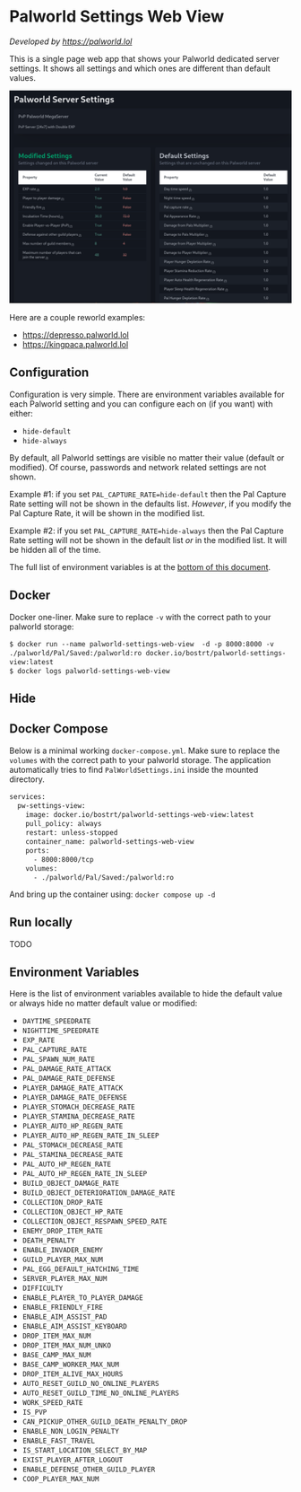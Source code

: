 # Palworld Settings Web View

*Developed by https://palworld.lol*

This is a single page web app that shows your Palworld dedicated server settings. It shows all settings and which ones are different than default values.

![Screenshot](./screen.png)

Here are a couple reworld examples:

- https://depresso.palworld.lol
- https://kingpaca.palworld.lol

## Configuration

Configuration is very simple. There are environment variables available for each Palworld setting and you can configure each on (if you want) with either:

- `hide-default`
- `hide-always`

By default, all Palworld settings are visible no matter their value (default or modified). Of course, passwords and network related settings are not shown.

Example #1: if you set `PAL_CAPTURE_RATE=hide-default` then the Pal Capture Rate setting will not be shown in the defaults list. _However_, if you modify the Pal Capture Rate, it will be shown in the modified list.

Example #2: if you set `PAL_CAPTURE_RATE=hide-always` then the Pal Capture Rate setting will not be shown in the default list _or_ in the modified list. It will be hidden all of the time. 

The full list of environment variables is at the [bottom of this document](#environment-variables). 


## Docker

Docker one-liner. Make sure to replace `-v` with the correct path to your palworld storage:

```
$ docker run --name palworld-settings-web-view  -d -p 8000:8000 -v ./palworld/Pal/Saved:/palworld:ro docker.io/bostrt/palworld-settings-view:latest
$ docker logs palworld-settings-web-view
```

## Hide 

## Docker Compose

Below is a minimal working `docker-compose.yml`. Make sure to replace the `volumes` with the correct path to your palworld storage. The application automatically tries to find `PalWorldSettings.ini` inside the mounted directory.

```
services:
  pw-settings-view:
    image: docker.io/bostrt/palworld-settings-web-view:latest
    pull_policy: always
    restart: unless-stopped
    container_name: palworld-settings-web-view
    ports:
      - 8000:8000/tcp
    volumes:
      - ./palworld/Pal/Saved:/palworld:ro
```

And bring up the container using: `docker compose up -d`

## Run locally

TODO

## Environment Variables

Here is the list of environment variables available to hide the default value or always hide no matter default value or modified:

- `DAYTIME_SPEEDRATE`
- `NIGHTTIME_SPEEDRATE`
- `EXP_RATE`
- `PAL_CAPTURE_RATE`
- `PAL_SPAWN_NUM_RATE`
- `PAL_DAMAGE_RATE_ATTACK`
- `PAL_DAMAGE_RATE_DEFENSE`
- `PLAYER_DAMAGE_RATE_ATTACK`
- `PLAYER_DAMAGE_RATE_DEFENSE`
- `PLAYER_STOMACH_DECREASE_RATE`
- `PLAYER_STAMINA_DECREASE_RATE`
- `PLAYER_AUTO_HP_REGEN_RATE`
- `PLAYER_AUTO_HP_REGEN_RATE_IN_SLEEP`
- `PAL_STOMACH_DECREASE_RATE`
- `PAL_STAMINA_DECREASE_RATE`
- `PAL_AUTO_HP_REGEN_RATE`
- `PAL_AUTO_HP_REGEN_RATE_IN_SLEEP`
- `BUILD_OBJECT_DAMAGE_RATE`
- `BUILD_OBJECT_DETERIORATION_DAMAGE_RATE`
- `COLLECTION_DROP_RATE`
- `COLLECTION_OBJECT_HP_RATE`
- `COLLECTION_OBJECT_RESPAWN_SPEED_RATE`
- `ENEMY_DROP_ITEM_RATE`
- `DEATH_PENALTY`
- `ENABLE_INVADER_ENEMY`
- `GUILD_PLAYER_MAX_NUM`
- `PAL_EGG_DEFAULT_HATCHING_TIME`
- `SERVER_PLAYER_MAX_NUM`
- `DIFFICULTY`
- `ENABLE_PLAYER_TO_PLAYER_DAMAGE`
- `ENABLE_FRIENDLY_FIRE`
- `ENABLE_AIM_ASSIST_PAD`
- `ENABLE_AIM_ASSIST_KEYBOARD`
- `DROP_ITEM_MAX_NUM`
- `DROP_ITEM_MAX_NUM_UNKO`
- `BASE_CAMP_MAX_NUM`
- `BASE_CAMP_WORKER_MAX_NUM`
- `DROP_ITEM_ALIVE_MAX_HOURS`
- `AUTO_RESET_GUILD_NO_ONLINE_PLAYERS`
- `AUTO_RESET_GUILD_TIME_NO_ONLINE_PLAYERS`
- `WORK_SPEED_RATE`
- `IS_PVP`
- `CAN_PICKUP_OTHER_GUILD_DEATH_PENALTY_DROP`
- `ENABLE_NON_LOGIN_PENALTY`
- `ENABLE_FAST_TRAVEL`
- `IS_START_LOCATION_SELECT_BY_MAP`
- `EXIST_PLAYER_AFTER_LOGOUT`
- `ENABLE_DEFENSE_OTHER_GUILD_PLAYER`
- `COOP_PLAYER_MAX_NUM`
